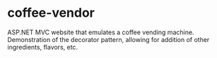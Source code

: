# coffee-vendor

ASP.NET MVC website that emulates a coffee vending machine. Demonstration of the decorator pattern, allowing for addition of other ingredients, flavors, etc. 
